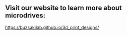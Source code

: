 ## Visit our website to learn more about microdrives:
https://buzsakilab.github.io/3d_print_designs/
